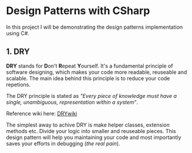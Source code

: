 # Design Patterns with CSharp

In this project I will be demonstrating the design patterns implementation using C#.




## 1. DRY

**DRY** stands for **D**on't **R**epeat **Y**ourself. It's a fundamental principle of software designing, which makes your code more readable, reuseable and scalable. The main idea behind this principle is to reduce your code repetions. 

The DRY principle is stated as *"Every piece of knowledge must have a single, unambiguous, representation within a system“*.

Reference wiki here: [DRYwiki](https://en.wikipedia.org/wiki/Don%27t_repeat_yourself)

The simplest away to achive DRY is make helper classes, extension methods etc. Divide your logic into smaller and reuseable pieces. This design pattern will help you maintaining your code and most importantly saves your efforts in debugging (*the real pain*). 
